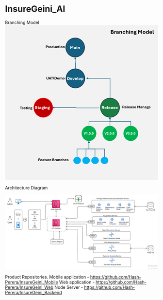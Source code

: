 # InsureGeini_AI

Branching Model
![Branching Model](./images/branch.png)

Architecture Diagram

![Archtecture Diagram](./images/architecture.jpg)

Product Repositories.
Mobile application - https://github.com/Hash-Perera/InsureGeini_Mobile
Web application - https://github.com/Hash-Perera/InsureGeini_Web
Node Server - https://github.com/Hash-Perera/InsureGeini_Backend
